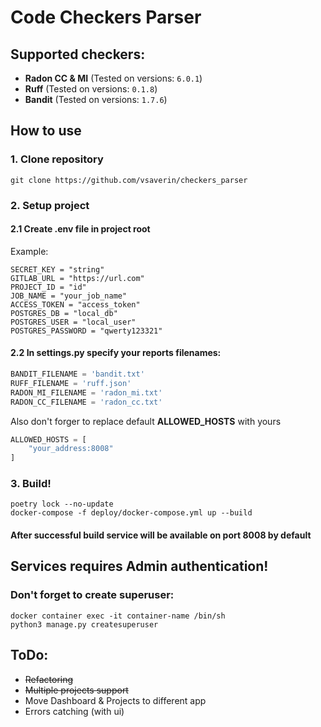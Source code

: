 # Code Checkers Parser

## Supported checkers:
- **Radon CC & MI** (Tested on versions: ```6.0.1```)
- **Ruff** (Tested on versions: ```0.1.8```)
- **Bandit** (Tested on versions: ```1.7.6```)


## How to use
### 1. Clone repository
```commandline
git clone https://github.com/vsaverin/checkers_parser
```

### 2. Setup project
#### 2.1 Create .env file in project root
Example:
```
SECRET_KEY = "string"
GITLAB_URL = "https://url.com"
PROJECT_ID = "id"
JOB_NAME = "your_job_name"
ACCESS_TOKEN = "access_token"
POSTGRES_DB = "local_db"
POSTGRES_USER = "local_user"
POSTGRES_PASSWORD = "qwerty123321"
```
#### 2.2 In **settings.py** specify your reports filenames:
```python
BANDIT_FILENAME = 'bandit.txt'
RUFF_FILENAME = 'ruff.json'
RADON_MI_FILENAME = 'radon_mi.txt'
RADON_CC_FILENAME = 'radon_cc.txt'
```
Also don't forger to replace default **ALLOWED_HOSTS** with yours
```python
ALLOWED_HOSTS = [
    "your_address:8008"
]
```

### 3. Build!
```commandline
poetry lock --no-update
docker-compose -f deploy/docker-compose.yml up --build
```

#### After successful build service will be available on port 8008 by default

## Services requires Admin authentication! 
### Don't forget to create superuser:
```commandline
docker container exec -it container-name /bin/sh 
python3 manage.py createsuperuser
```

## ToDo:
- ~~Refactoring~~
- ~~Multiple projects support~~
- Move Dashboard & Projects to different app
- Errors catching (with ui)